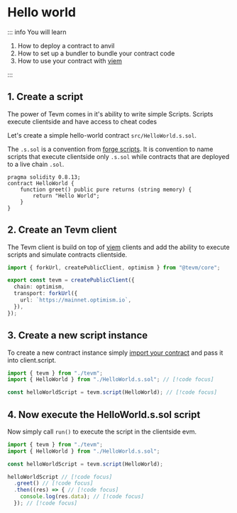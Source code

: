 # Hello world

::: info You will learn

1. How to deploy a contract to anvil
2. How to set up a bundler to bundle your contract code
3. How to use your contract with [viem](https://viem.sh)

:::

## 1. Create a script

The power of Tevm comes in it's ability to write simple Scripts. Scripts execute clientside and have access to cheat codes

Let's create a simple hello-world contract `src/HelloWorld.s.sol`.

The `.s.sol` is a convention from [forge scripts](https://book.getfoundry.sh/reference/forge/forge-script). It is convention to name scripts that execute clientside only `.s.sol` while contracts that are deployed to a live chain `.sol`.

```solidity HelloWorld.s.sol
pragma solidity 0.8.13;
contract HelloWorld {
    function greet() public pure returns (string memory) {
        return "Hello World";
    }
}
```

## 2. Create an Tevm client

The Tevm client is build on top of [viem](https://viem.sh/docs/clients/intro.html) clients and add the ability to execute scripts and simulate contracts clientside.

```typescript tevm.ts
import { forkUrl, createPublicClient, optimism } from "@tevm/core";

export const tevm = createPublicClient({
  chain: optimism,
  transport: forkUrl({
    url: `https://mainnet.optimism.io`,
  }),
});
```

## 3. Create a new script instance

To create a new contract instance simply [import your contract](./configuration.md) and pass it into client.script.

```typescript helloWorld.ts
import { tevm } from "./tevm";
import { HelloWorld } from "./HelloWorld.s.sol"; // [!code focus]

const helloWorldScript = tevm.script(HelloWorld); // [!code focus]
```

## 4. Now execute the HelloWorld.s.sol script

Now simply call `run()` to execute the script in the clientside evm.

```typescript
import { tevm } from "./tevm";
import { HelloWorld } from "./HelloWorld.s.sol";

const helloWorldScript = tevm.script(HelloWorld);

helloWorldScript // [!code focus]
  .greet() // [!code focus]
  .then((res) => { // [!code focus]
    console.log(res.data); // [!code focus]
  }); // [!code focus]
```
